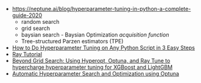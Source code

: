 -   https://neptune.ai/blog/hyperparameter-tuning-in-python-a-complete-guide-2020
    -   random search
    -   grid search
    -    baysian search
        -    Baysian Optimization *acquisition function*
    -    Tree-structured Parzen estimators (TPE)
-   [How to Do Hyperparameter Tuning on Any Python Script in 3 Easy Steps](https://neptune.ai/blog/hyperparameter-tuning-on-any-python-script)
-   [Ray Tutorial](https://docs.ray.io/en/latest/tune/tutorials/overview.html)
-   [Beyond Grid Search: Using Hyperopt, Optuna, and Ray Tune to hypercharge hyperparameter tuning for XGBoost and LightGBM](https://optuna.readthedocs.io/en/stable/tutorial/20_recipes/009_ask_and_tell.html)
-   [Automatic Hyperparameter Search and Optimization using Optuna](https://towardsdatascience.com/automatic-hyperparameter-search-and-optimization-using-optuna-392d77917ede)



